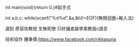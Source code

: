int main(void){return 0;}#起手式


int a,b,c;    while(scanf("%d%d",&a,&b)!=EOF){無限迴圈+輸入法}


選到 廖容佐教授 生無死戀 只好讓直屬學弟教我c語言

技術協作  鍾秉儒:https://www.facebook.com/rikkasuna
